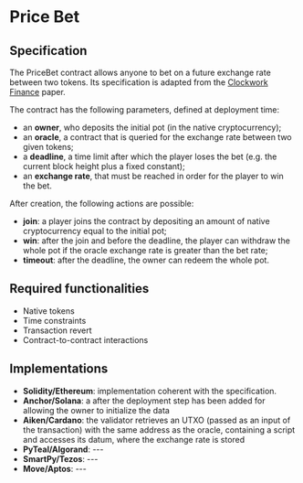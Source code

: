 # Price Bet

## Specification

The PriceBet contract allows anyone to bet on a future exchange rate between two tokens. 
Its specification is adapted from the [Clockwork Finance](https://arxiv.org/abs/2109.04347) paper.

The contract has the following parameters, defined at deployment time: 
- an **owner**, who deposits the initial pot (in the native cryptocurrency);
- an **oracle**, a contract that is queried for the exchange rate between two given tokens;
- a **deadline**, a time limit after which the player loses the bet (e.g. the current block height plus a fixed constant); 
- an **exchange rate**, that must be reached in order for the player to win the bet.  
 
After creation, the following actions are possible: 
- **join**: a player joins the contract by depositing an amount of native cryptocurrency equal to the initial pot;
- **win**: after the join and before the deadline, the player can withdraw the whole pot if the oracle exchange rate is greater than the bet rate;
- **timeout**: after the deadline, the owner can redeem the whole pot.

## Required functionalities

- Native tokens
- Time constraints
- Transaction revert
- Contract-to-contract interactions

## Implementations

- **Solidity/Ethereum**: implementation coherent with the specification.
- **Anchor/Solana**: a after the deployment step has been added for allowing the owner to initialize the data
- **Aiken/Cardano**: the validator retrieves an UTXO (passed as an input of the transaction) with the same address as the oracle, containing a script and accesses its datum, where the exchange rate is stored
- **PyTeal/Algorand**: ---
- **SmartPy/Tezos**: ---
- **Move/Aptos**: ---
